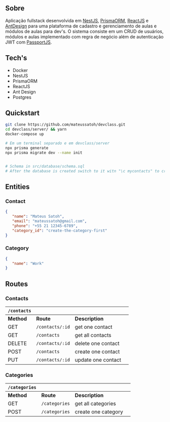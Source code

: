 <!-- <p align="center">
<img src="https://user-images.githubusercontent.com/60144554/153733357-c1c4ce5c-a7fa-4e92-a573-93855d443518.png" />
</p>

<p align="center">
<img src="https://user-images.githubusercontent.com/60144554/153733082-88037e8a-9ed6-4a79-9bf7-829e56a03b04.png" />
</p> -->

## Sobre

Aplicação fullstack desenvolvida em [NestJS](), [PrismaORM](), [ReactJS]() e [AntDesign]() para uma plataforma de cadastro e gerenciamento de aulas e módulos de aulas para dev's. O sistema consiste em um CRUD de usuários, módulos e aulas implementado com regra de negócio além de autenticação JWT com [PassportJS]().

## Tech's

-  Docker
-  NestJS
-  PrismaORM
-  ReactJS
-  Ant Design
-  Postgres

## Quickstart

```sh
git clone https://github.com/mateussatoh/devclass.git
cd devclass/server/ && yarn
docker-compose up

# Em um terminal separado e em devclass/server
npx prisma generate
npx prisma migrate dev --name init


# Schema in src/database/schema.sql
# After the database is created switch to it witn "\c mycontacts" to create tables and add extensions
```

## Entities

### Contact

```json
{
   "name": "Mateus Satoh",
   "email": "mateussatoh@gmail.com",
   "phone": "+55 21 12345-6789",
   "category_id": "create-the-category-first"
}
```

### Category

```json
{
   "name": "Work"
}
```

## Routes

### Contacts

| `/contacts` |                 |                    |     |
| ----------- | --------------- | ------------------ | --- |
| **Method**  | **Route**       | **Description**    |
| GET         | `/contacts/:id` | get one contact    |
| GET         | `/contacts`     | get all contacts   |
| DELETE      | `/contacts/:id` | delete one contact |
| POST        | `/contacts`     | create one contact |
| PUT         | `/contacts/:id` | update one contact |

### Categories

| `/categories` |               |                     |     |
| ------------- | ------------- | ------------------- | --- |
| **Method**    | **Route**     | **Description**     |
| GET           | `/categories` | get all categories  |
| POST          | `/categories` | create one category |
